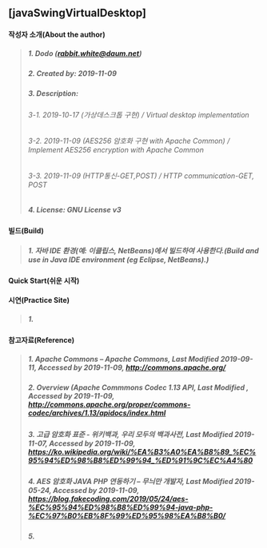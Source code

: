 ## [javaSwingVirtualDesktop]

#### 작성자 소개(About the author)
> ##### 1. Dodo (rabbit.white@daum.net)
> ##### 2. Created by: 2019-11-09
> ##### 3. Description: 
> ###### 3-1. 2019-10-17 (가상데스크톱 구현) / Virtual desktop implementation
> ###### 3-2. 2019-11-09 (AES256 암호화 구현 with Apache Common) / Implement AES256 encryption with Apache Common
> ###### 3-3. 2019-11-09 (HTTP통신-GET,POST) / HTTP communication-GET, POST
> ##### 4. License: GNU License v3

#### 빌드(Build)
> ##### 1. 자바 IDE 환경(예: 이클립스, NetBeans)에서 빌드하여 사용한다.(Build and use in Java IDE environment (eg Eclipse, NetBeans).)

#### Quick Start(쉬운 시작)

#### 시연(Practice Site)
> ##### 1. 

#### 참고자료(Reference)
> ##### 1. Apache Commons – Apache Commons, Last Modified 2019-09-11, Accessed by 2019-11-09, http://commons.apache.org/
> ##### 2. Overview (Apache Commmons Codec 1.13 API, Last Modified , Accessed by 2019-11-09, http://commons.apache.org/proper/commons-codec/archives/1.13/apidocs/index.html
> ##### 3. 고급 암호화 표준 - 위키백과, 우리 모두의 백과사전, Last Modified 2019-11-07, Accessed by 2019-11-09, https://ko.wikipedia.org/wiki/%EA%B3%A0%EA%B8%89_%EC%95%94%ED%98%B8%ED%99%94_%ED%91%9C%EC%A4%80
> ##### 4. AES 암호화 JAVA PHP 연동하기 – 무늬만 개발자, Last Modified 2019-05-24, Accessed by 2019-11-09, https://blog.fakecoding.com/2019/05/24/aes-%EC%95%94%ED%98%B8%ED%99%94-java-php-%EC%97%B0%EB%8F%99%ED%95%98%EA%B8%B0/
> ##### 5. 
